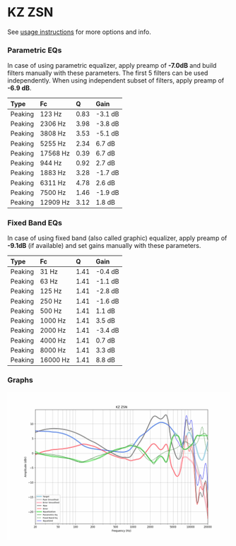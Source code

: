 # KZ ZSN
See [usage instructions](https://github.com/jaakkopasanen/AutoEq#usage) for more options and info.

### Parametric EQs
In case of using parametric equalizer, apply preamp of **-7.0dB** and build filters manually
with these parameters. The first 5 filters can be used independently.
When using independent subset of filters, apply preamp of **-6.9 dB**.

| Type    | Fc       |    Q | Gain    |
|:--------|:---------|:-----|:--------|
| Peaking | 123 Hz   | 0.83 | -3.1 dB |
| Peaking | 2306 Hz  | 3.98 | -3.8 dB |
| Peaking | 3808 Hz  | 3.53 | -5.1 dB |
| Peaking | 5255 Hz  | 2.34 | 6.7 dB  |
| Peaking | 17568 Hz | 0.39 | 6.7 dB  |
| Peaking | 944 Hz   | 0.92 | 2.7 dB  |
| Peaking | 1883 Hz  | 3.28 | -1.7 dB |
| Peaking | 6311 Hz  | 4.78 | 2.6 dB  |
| Peaking | 7500 Hz  | 1.46 | -1.9 dB |
| Peaking | 12909 Hz | 3.12 | 1.8 dB  |

### Fixed Band EQs
In case of using fixed band (also called graphic) equalizer, apply preamp of **-9.1dB**
(if available) and set gains manually with these parameters.

| Type    | Fc       |    Q | Gain    |
|:--------|:---------|:-----|:--------|
| Peaking | 31 Hz    | 1.41 | -0.4 dB |
| Peaking | 63 Hz    | 1.41 | -1.1 dB |
| Peaking | 125 Hz   | 1.41 | -2.8 dB |
| Peaking | 250 Hz   | 1.41 | -1.6 dB |
| Peaking | 500 Hz   | 1.41 | 1.1 dB  |
| Peaking | 1000 Hz  | 1.41 | 3.5 dB  |
| Peaking | 2000 Hz  | 1.41 | -3.4 dB |
| Peaking | 4000 Hz  | 1.41 | 0.7 dB  |
| Peaking | 8000 Hz  | 1.41 | 3.3 dB  |
| Peaking | 16000 Hz | 1.41 | 8.8 dB  |

### Graphs
![](./KZ%20ZSN.png)